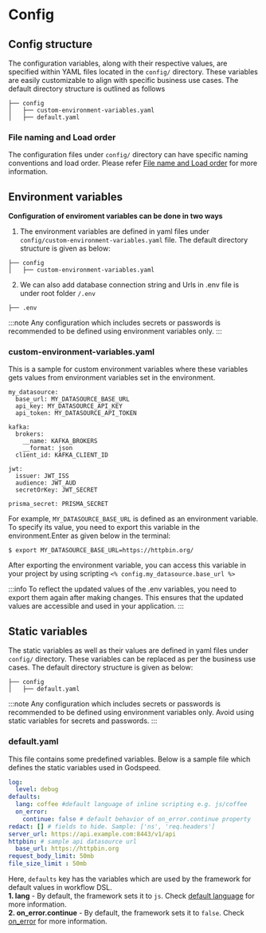 # Config
## Config structure

The configuration variables, along with their respective values, are specified within YAML files located in the `config/` directory. These variables are easily customizable to align with specific business use cases. The default directory structure is outlined as follows

```
├── config
│   ├── custom-environment-variables.yaml
│   ├── default.yaml
```

### File naming and Load order
The configuration files under `config/` directory can have specific naming conventions and load order. Please refer [File name and Load order](https://github.com/node-config/node-config/wiki/Configuration-Files#file-load-order) for more information.


## Environment variables

**Configuration of enviroment variables can be done in two ways**

1. The environment variables are defined in yaml files under `config/custom-environment-variables.yaml` file. The default directory structure is given as below:


```
├── config
│   ├── custom-environment-variables.yaml
```

2. We can also add database connection string and Urls in .env  file is under root folder `/.env`

```
├── .env
```

:::note
Any configuration which includes secrets or passwords is recommended to be defined using environment variables only.
:::

### custom-environment-variables.yaml
This is a sample for custom environment variables where these variables gets values from environment variables set in the environment. 
```
my_datasource:
  base_url: MY_DATASOURCE_BASE_URL
  api_key: MY_DATASOURCE_API_KEY
  api_token: MY_DATASOURCE_API_TOKEN

kafka:
  brokers:
    __name: KAFKA_BROKERS
    __format: json
  client_id: KAFKA_CLIENT_ID

jwt:
  issuer: JWT_ISS
  audience: JWT_AUD
  secretOrKey: JWT_SECRET

prisma_secret: PRISMA_SECRET
```

For example, `MY_DATASOURCE_BASE_URL` is defined as an environment variable. To specify its value, you need to export this variable in the environment.Enter as given below in the terminal:

```
$ export MY_DATASOURCE_BASE_URL=https://httpbin.org/
```

After exporting the environment variable, you can access this variable in your project by using scripting 
`<% config.my_datasource.base_url %>`

:::info To reflect the updated values of the .env variables, you need to export them again after making changes. This ensures that the updated values are accessible and used in your application.
:::



## Static variables
The static variables as well as their values are defined in yaml files under `config/` directory. These variables can be replaced as per the business use cases. The default directory structure is given as below:

```
├── config
│   ├── default.yaml
```

:::note
Any configuration which includes secrets or passwords is recommended to be defined using environment variables only. Avoid using static variables for secrets and passwords.
:::

### default.yaml
This file contains some predefined variables. Below is a sample file which defines the static variables used in Godspeed.
```yaml
log:
  level: debug
defaults:
  lang: coffee #default language of inline scripting e.g. js/coffee
  on_error:
    continue: false # default behavior of on_error.continue property
redact: [] # fields to hide. Sample: ['ns', 'req.headers']
server_url: https://api.example.com:8443/v1/api
httpbin: # sample api datasource url
  base_url: https://httpbin.org
request_body_limit: 50mb
file_size_limit : 50mb
```

Here, `defaults` key has the variables which are used by the framework for default values in workflow DSL.    
**1. lang** - By default, the framework sets it to `js`. Check [default language](../inline-scripting/overview.md/#default-language-at-global-level) for more information.   
**2. on_error.continue** - By default, the framework sets it to `false`. Check [on_error](../workflows/yaml-workflows/workflow-dsl.md/#error-handling) for more information.
